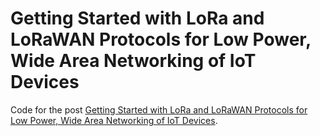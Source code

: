 # Getting Started with LoRa and LoRaWAN Protocols for Low Power, Wide Area Networking of IoT Devices

Code for the post [Getting Started with LoRa and LoRaWAN Protocols for Low Power, Wide Area Networking of IoT Devices](https://programmaticponderings.com/2020/08/10/lora-and-lorawan-for-iot-getting-started-with-long-range-and-lorawan-specification-for-low-power-wide-area-networking/).
